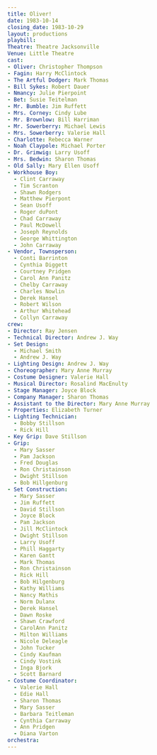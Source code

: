 ```yaml
---
title: Oliver!
date: 1983-10-14
closing_date: 1983-10-29
layout: productions
playbill:
Theatre: Theatre Jacksonville
Venue: Little Theatre
cast:
- Oliver: Christopher Thompson
- Fagin: Harry McClintock
- The Artful Dodger: Mark Thomas
- Bill Sykes: Robert Dauer
- Nmancy: Julie Pierpoint
- Bet: Susie Teitelman
- Mr. Bumble: Jim Ruffett
- Mrs. Corney: Cindy Lube
- Mr. Brownlow: Bill Harriman
- Mr. Sowerberry: Michael Lewis
- Mrs. Sowerberry: Valerie Hall
- Charlotte: Rebecca Warner
- Noah Claypole: Michael Porter
- Dr. Grimwig: Larry Usoff
- Mrs. Bedwin: Sharon Thomas
- Old Sally: Mary Ellen Usoff
- Workhouse Boy:
  - Clint Carraway
  - Tim Scranton
  - Shawn Rodgers
  - Matthew Pierpont
  - Sean Usoff
  - Roger duPont
  - Chad Carraway
  - Paul McDowell
  - Joseph Reynolds
  - George Whittington
  - John Carraway
- Vendor, Townsperson:
  - Conti Barrinton
  - Cynthia Diggett
  - Courtney Pridgen
  - Carol Ann Panitz
  - Chelby Carraway
  - Charles Nowlin
  - Derek Hansel
  - Robert Wilson
  - Arthur Whitehead
  - Collyn Carraway
crew:
- Director: Ray Jensen
- Technical Director: Andrew J. Way
- Set Design:
  - Michael Smith
  - Andrew J. Way
- Lighting Design: Andrew J. Way
- Choreographer: Mary Anne Murray
- Costume Designer: Valerie Hall
- Musical Director: Rosalind MacEnulty
- Stage Manager: Joyce Block
- Company Manager: Sharon Thomas
- Assistant to the Director: Mary Anne Murray
- Properties: Elizabeth Turner
- Lighting Technician:
  - Bobby Stillson
  - Rick Hill
- Key Grip: Dave Stillson
- Grip:
  - Mary Sasser
  - Pam Jackson
  - Fred Douglas
  - Ron Christainson
  - Dwight Stillson
  - Bob Hillgenburg
- Set Construction:
  - Mary Sasser
  - Jim Ruffett
  - David Stillson
  - Joyce Block
  - Pam Jackson
  - Jill McClintock
  - Dwight Stillson
  - Larry Usoff
  - Phill Haggarty
  - Karen Gantt
  - Mark Thomas
  - Ron Christainson
  - Rick Hill
  - Bob Hilgenburg
  - Kathy Williams
  - Nancy Mathis
  - Norm Dulanx
  - Derek Hansel
  - Dawn Roske
  - Shawn Crawford
  - CarolAnn Panitz
  - Milton Williams
  - Nicole Deleagle
  - John Tucker
  - Cindy Kaufman
  - Cindy Vostink
  - Inga Bjork
  - Scott Barnard
- Costume Coordinator:
  - Valerie Hall
  - Edie Hall
  - Sharon Thomas
  - Mary Sasser
  - Barbara Teitleman
  - Cynthia Carraway
  - Ann Pridgen
  - Diana Varton
orchestra:
---
```


